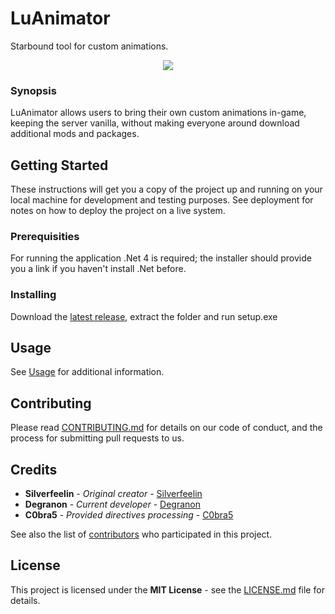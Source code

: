 # LuAnimator

Starbound tool for custom animations.
<p align="center">
  <img src="https://i.imgur.com/ub9S260.png">

</p>

### Synopsis

LuAnimator allows users to bring their own custom animations in-game, keeping the server vanilla, without making everyone around download additional mods and packages.

## Getting Started

These instructions will get you a copy of the project up and running on your local machine for development and testing purposes. See deployment for notes on how to deploy the project on a live system.

### Prerequisities

For running the application .Net 4 is required; the installer should provide you a link if you haven't install .Net before.

### Installing

Download the [latest release](https://github.com/KrashV/LuAnimator/releases/tag/v4.0.0.6), extract the folder and run setup.exe

## Usage

See [Usage](https://github.com/KrashV/LuAnimator/wiki) for additional information.

## Contributing

Please read [CONTRIBUTING.md](CONTRIBUTING.md) for details on our code of conduct, and the process for submitting pull requests to us.


## Credits

* **Silverfeelin** - *Original creator* - [Silverfeelin](https://github.com/Silverfeelin)
* **Degranon** - *Current developer* - [Degranon](https://github.com/JohnDoe)
* **C0bra5** - *Provided directives processing* - [C0bra5](https://github.com/C0bra5)

See also the list of [contributors](https://github.com/KrashV/LuAnimator/contributors) who participated in this project.

## License

This project is licensed under the **MIT License** - see the [LICENSE.md](LICENSE.md) file for details.
